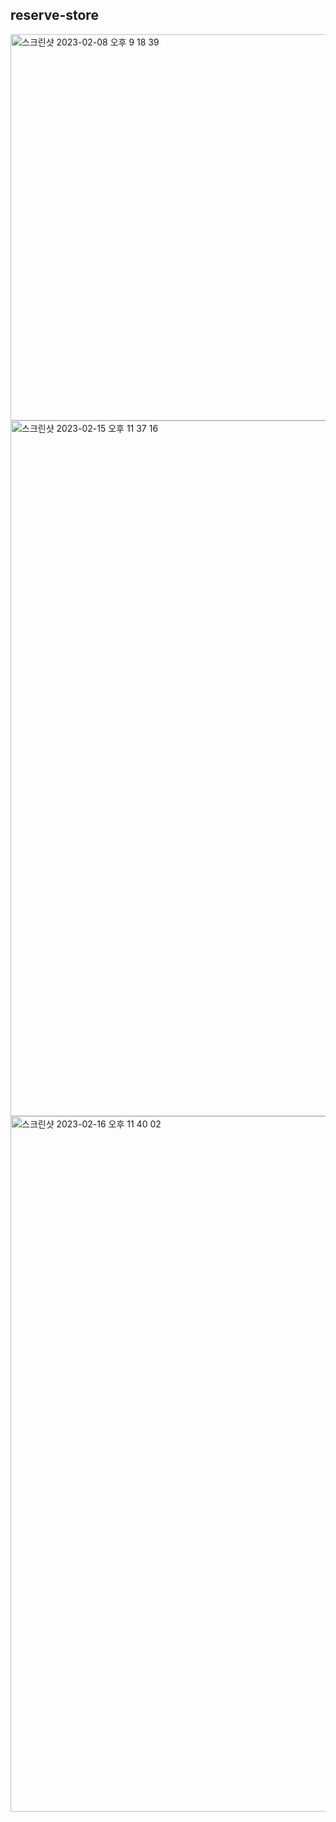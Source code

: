 ## reserve-store

<img width="618" alt="스크린샷 2023-02-08 오후 9 18 39" src="https://user-images.githubusercontent.com/104885245/218769118-2c584067-0b6b-4ce9-ac0f-a4080b127df0.png">

<img width="1113" alt="스크린샷 2023-02-15 오후 11 37 16" src="https://user-images.githubusercontent.com/104885245/219058062-08d4cb0f-4b6a-43ae-b679-3e7f1d3dde86.png">

<img width="1113" alt="스크린샷 2023-02-16 오후 11 40 02" src="https://user-images.githubusercontent.com/104885245/219395367-d0c6c095-2da4-4c00-aacb-c677e9d5dd0a.png">
